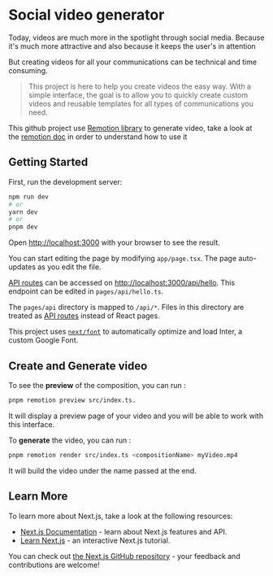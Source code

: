# Social video generator

Today, videos are much more in the spotlight through social media. Because it's much more attractive and also because it keeps the user's in attention 

But creating videos for all your communications can be technical and time consuming.
> This project is here to help you create videos the easy way. With a simple interface, the goal is to allow you to quickly create custom videos and reusable templates for all types of communications you need.

This github project use [Remotion library](https://www.remotion.dev/) to generate video, take a look at the [remotion doc](https://www.remotion.dev/docs/) in order to understand how to use it

## Getting Started

First, run the development server:

```bash
npm run dev
# or
yarn dev
# or
pnpm dev
```

Open [http://localhost:3000](http://localhost:3000) with your browser to see the result.

You can start editing the page by modifying `app/page.tsx`. The page auto-updates as you edit the file.

[API routes](https://nextjs.org/docs/api-routes/introduction) can be accessed on [http://localhost:3000/api/hello](http://localhost:3000/api/hello). This endpoint can be edited in `pages/api/hello.ts`.

The `pages/api` directory is mapped to `/api/*`. Files in this directory are treated as [API routes](https://nextjs.org/docs/api-routes/introduction) instead of React pages.

This project uses [`next/font`](https://nextjs.org/docs/basic-features/font-optimization) to automatically optimize and load Inter, a custom Google Font.

## Create and Generate video
To see the **preview** of the composition, you can run :
```bash
pnpm remotion preview src/index.ts.
```
It will display a preview page of your video and you will be able to work with this interface.

To **generate** the video, you can run : 
```bash
pnpm remotion render src/index.ts <compositionName> myVideo.mp4
```
It will build the video under the name passed at the end.

## Learn More

To learn more about Next.js, take a look at the following resources:

- [Next.js Documentation](https://nextjs.org/docs) - learn about Next.js features and API.
- [Learn Next.js](https://nextjs.org/learn) - an interactive Next.js tutorial.

You can check out [the Next.js GitHub repository](https://github.com/vercel/next.js/) - your feedback and contributions are welcome!
